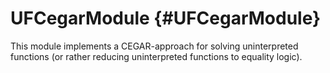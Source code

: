 # UFCegarModule {#UFCegarModule}

This module implements a CEGAR-approach for solving uninterpreted functions (or rather reducing uninterpreted functions to equality logic).